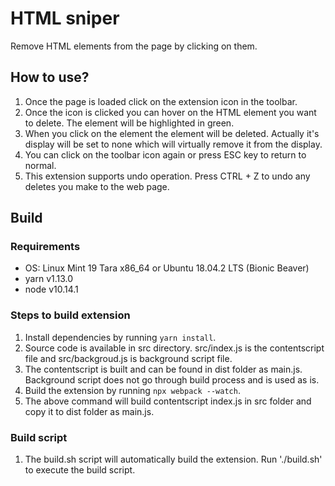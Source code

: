 # HTML sniper
Remove HTML elements from the page by clicking on them.

## How to use?
  1. Once the page is loaded click on the extension icon in the toolbar.
  2. Once the icon is clicked you can hover on the HTML element you want to delete. The element will be highlighted in green.
  3. When you click on the element the element will be deleted. Actually it's display will be set to none which will virtually remove it from the display.
  4. You can click on the toolbar icon again or press ESC key to return to normal.
  5. This extension supports undo operation. Press CTRL + Z to undo any deletes you make to the web page.

## Build
### Requirements
  * OS: Linux Mint 19 Tara x86_64 or Ubuntu 18.04.2 LTS (Bionic Beaver)
  * yarn v1.13.0
  * node v10.14.1

### Steps to build extension
  1. Install dependencies by running `yarn install`.
  2. Source code is available in src directory. src/index.js is the contentscript file and src/backgroud.js is background script file.
  3. The contentscript is built and can be found in dist folder as main.js. Background script does not go through build process and is used as is.
  4. Build the extension by running `npx webpack --watch`.
  5. The above command will build contentscript index.js in src folder and copy it to dist folder as main.js.

### Build script
  1. The build.sh script will automatically build the extension. Run './build.sh' to execute the build script.
